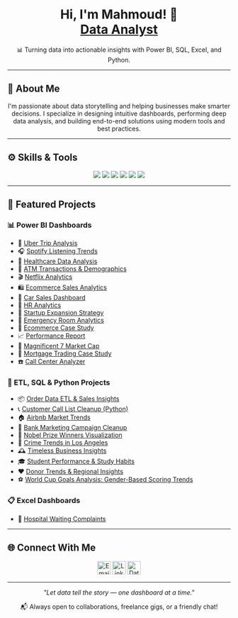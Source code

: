 <h1 align="center">Hi, I'm Mahmoud! 👋<br/><a href="https://github.com/MahmHany">Data Analyst</a></h1>

<p align="center">📊 Turning data into actionable insights with Power BI, SQL, Excel, and Python.</p>

---

## 🧠 About Me

<p align="center">
I'm passionate about data storytelling and helping businesses make smarter decisions. I specialize in designing intuitive dashboards, performing deep data analysis, and building end-to-end solutions using modern tools and best practices.
</p>

---

## ⚙️ Skills & Tools

<p align="center">
  <img src="https://img.shields.io/badge/Power%20BI-F2C811?style=for-the-badge&logo=powerbi&logoColor=black"/>
  <img src="https://img.shields.io/badge/SQL-025E8C?style=for-the-badge&logo=postgresql&logoColor=white"/>
  <img src="https://img.shields.io/badge/Python-3776AB?style=for-the-badge&logo=python&logoColor=white"/>
  <img src="https://img.shields.io/badge/Excel-217346?style=for-the-badge&logo=microsoft-excel&logoColor=white"/>
  <img src="https://img.shields.io/badge/ETL-orange?style=for-the-badge&logo=apacheairflow&logoColor=white"/>
  <img src="https://img.shields.io/badge/Data%20Visualization-blueviolet?style=for-the-badge&logo=tableau&logoColor=white"/>
</p>

---

## 🚀 Featured Projects

### 📊 Power BI Dashboards
- 📍 [Uber Trip Analysis](https://github.com/MahmHany/Uber-Trip-Analysis-Dashboard)
- 🎧 [Spotify Listening Trends](https://github.com/MahmHany/Spotify-Listening-Trends-Dashboard)
- 🏥 [Healthcare Data Analysis](https://github.com/MahmHany/Analyzing-Healthcare-Data-in-Power-BI)
- 🏧 [ATM Transactions & Demographics](https://github.com/MahmHany/Wisabi-ATM-Transactions-and-Demographic-Analysis-Dashboard)
- 🎬 [Netflix Analytics](https://github.com/MahmHany/Netflix-Analytics-Dashboard-Power-BI)
- 🛍️ [Ecommerce Sales Analytics](https://github.com/MahmHany/Ecommerce-Sales-Analytics-and-Visualization)
- 🚗 [Car Sales Dashboard](https://github.com/MahmHany/Car-Sales-Dashboard)
- 👥 [HR Analytics](https://github.com/mahmhany/-HR-Analytics-Dashboard-Power-BI)
- 🚀 [Startup Expansion Strategy](https://github.com/mahmhany/Startup-Expansion-Analysis-Power-BI-Dashboard)
- 🚨 [Emergency Room Analytics](https://github.com/MahmHany/Patients-Emergency-Room-Analytics-and-Visualization)
- 🛒 [Ecommerce Case Study](https://github.com/MahmHany/Case-Study-Ecommerce-Analysis-in-Power-BI)
- 📈 [Performance Report](https://github.com/mahmhany/Performance-Report---Power-BI-Dashboard)
- 💼 [Magnificent 7 Market Cap](https://github.com/mahmhany/Magnificent-7-Market-Cap-Analysis-Power-BI-Dashboard)
- 🏦 [Mortgage Trading Case Study](https://github.com/MahmHany/Case-Study-Mortgage-Trading-Analysis-Dashboard-in-Power-BI)
- ☎️ [Call Center Analyzer](https://github.com/MahmHany/Call-Center-Performance-Analyzer)

### 🧰 ETL, SQL & Python Projects
- 📦 [Order Data ETL & Sales Insights](https://github.com/MahmHany/-Order-Data-ETL-and-Sales-Analysis-Project)
- 📞 [Customer Call List Cleanup (Python)](https://github.com/MahmHany/Customer-Call-List-Data-Cleaning-Preprocessing-with-Python)
- 🏠 [Airbnb Market Trends](https://github.com/MahmHany/Exploring-Airbnb-Market-Trends)
- 📣 [Bank Marketing Campaign Cleanup](https://github.com/MahmHany/Cleaning-Bank-Marketing-Campaign-Data)
- 🏅 [Nobel Prize Winners Visualization](https://github.com/MahmHany/Visualizing-the-History-of-Nobel-Prize-Winners)
- 🚓 [Crime Trends in Los Angeles](https://github.com/MahmHany/Analyzing-Crime-in-Los-Angeles)
- 🕰️ [Timeless Business Insights](https://github.com/MahmHany/Timeless-Business-Insights)
- 🎓 [Student Performance & Study Habits](https://github.com/MahmHany/Student-Performance-Analysis-Study-Habits-Activities-Ranking)
- ❤️ [Donor Trends & Regional Insights](https://github.com/MahmHany/Donation-Assignment-Analysis-Donor-Trends-Regional-Insights)
- ⚽ [World Cup Goals Analysis: Gender-Based Scoring Trends](https://github.com/MahmHany/World-Cup-Goals-Analysis-Gender-Based-Scoring-Trends)

### 📋 Excel Dashboards
- 🏥 [Hospital Waiting Complaints](https://github.com/MahmHany/Analyzing-Hospital-Waiting-Complains)

---

## 🌐 Connect With Me

<p align="center">
  <a href="mailto:mahmoudhany509@gmail.com"><img alt="Email" width="30px" src="https://cdn.jsdelivr.net/npm/simple-icons@v3/icons/gmail.svg"/></a>
  <a href="https://www.linkedin.com/in/mahmhany/"><img alt="LinkedIn" width="30px" src="https://cdn.jsdelivr.net/npm/simple-icons@v3/icons/linkedin.svg"/></a>
  <a href="https://www.datacamp.com/portfolio/mahmhany"><img alt="DataCamp" width="30px" src="https://cdn.jsdelivr.net/npm/simple-icons@v3/icons/datacamp.svg"/></a>
</p>

---

<p align="center"><i>"Let data tell the story — one dashboard at a time."</i></p>
<p align="center">📬 Always open to collaborations, freelance gigs, or a friendly chat!</p>
